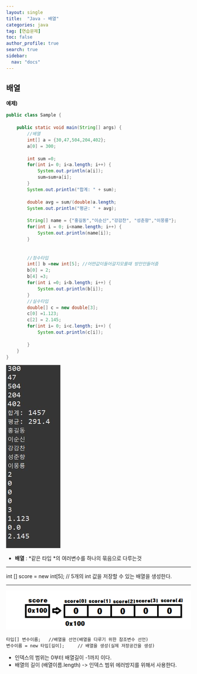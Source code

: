 ```yaml
---
layout: single
title:  "Java - 배열"
categories: java
tag: [연습문제]
toc: false
author_profile: true
search: true
sidebar:
  nav: "docs"
---
```


## 배열

**예제)**

```java
public class Sample {

	public static void main(String[] args) {
		//배열 
		int[] a = {30,47,504,204,402};
		a[0] = 300;
		
		int sum =0;
		for(int i= 0; i<a.length; i++) {
			System.out.println(a[i]);
			sum=sum+a[i];
		}
		System.out.println("합계: " + sum);
		
		double avg = sum/(double)a.length;
		System.out.println("평균: " + avg);
		
		String[] name = {"홍길동","이순신","강감찬", "성춘향","이몽룡"};
		for(int i = 0; i<name.length; i++) {
			System.out.println(name[i]);
		}
		
		
		//정수타입
		int[] b =new int[5]; //어떤값이들어갈지모를때 방만만들어줌
		b[0] = 2;
		b[4] =3;
		for(int i =0; i<b.length; i++) {
			System.out.println(b[i]);
		}
		//실수타입
		double[] c = new double[3];
		c[0] =1.123;
		c[2] = 2.145;
		for(int i= 0; i<c.length; i++) {
			System.out.println(c[i]);
			
		}
	}
} 	
```
![배열출력](/assets/images/배열출력.JPG)



- **배열** : *같은 타입 *의 여러변수를 하나의 묶음으로 다루는것

------

int [] score = new int[5];             // 5개의 int 값을 저장할 수 있는 배열을 생성한다.

------

![score](/assets/images/score.PNG)

```
타입[] 변수이름;   //배열을 선언(배열을 다루기 위한 참조변수 선언)
변수이름 = new 타입[길이];     // 배열을 생성(실제 저장공간을 생성)
```



- 인덱스의 범위는 0부터 배열길이 -1까지 이다.
- 배열의 길이 (배열이름.length) -> 인덱스 범위 에러방지를 위해서 사용한다.
